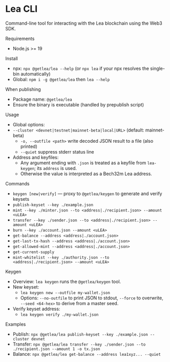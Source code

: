# Lea CLI

Command-line tool for interacting with the Lea blockchain using the Web3 SDK.

Requirements
- Node.js >= 19

Install
- npx: `npx @getlea/lea --help` (or `npx lea` if your npx resolves the single-bin automatically)
- Global: `npm i -g @getlea/lea` then `lea --help`

When publishing
- Package name: `@getlea/lea`
- Ensure the binary is executable (handled by prepublish script)

Usage
- Global options:
- `--cluster <devnet|testnet|mainnet-beta|local|URL>` (default: mainnet-beta)
  - `-o, --outfile <path>` write decoded JSON result to a file (also printed)
  - `--quiet` suppress stderr status line
- Address and keyfiles:
  - Any argument ending with `.json` is treated as a keyfile from `lea-keygen`; its `address` is used.
  - Otherwise the value is interpreted as a Bech32m Lea address.

Commands
- `keygen [new|verify]` — proxy to `@getlea/keygen` to generate and verify keysets
- `publish-keyset --key ./example.json`
- `mint --key ./minter.json --to <address|./recipient.json> --amount <uLEA>`
- `transfer --key ./sender.json --to <address|./recipient.json> --amount <uLEA>`
- `burn --key ./account.json --amount <uLEA>`
- `get-balance --address <address|./account.json>`
- `get-last-tx-hash --address <address|./account.json>`
- `get-allowed-mint --address <address|./account.json>`
- `get-current-supply`
- `mint-whitelist --key ./authority.json --to <address|./recipient.json> --amount <uLEA>`

Keygen
- Overview: `lea keygen` runs the `@getlea/keygen` tool.
- New keyset:
  - `lea keygen new --outfile my-wallet.json`
  - Options: `--no-outfile` to print JSON to stdout, `--force` to overwrite, `--seed <64-hex>` to derive from a master seed.
- Verify keyset address:
  - `lea keygen verify ./my-wallet.json`

Examples
- Publish: `npx @getlea/lea publish-keyset --key ./example.json --cluster devnet`
- Transfer: `npx @getlea/lea transfer --key ./sender.json --to ./recipient.json --amount 1 -o tx.json`
- Balance: `npx @getlea/lea get-balance --address lea1xyz... --quiet`
